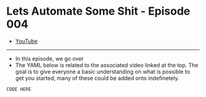 # Lets Automate Some Shit - Episode 004
- [YouTube]()

___
- In this episode, we go over 
- The YAML below is related to the associated video linked at the top. The goal is to give everyone a basic understanding on what is possible to get you started, many of these could be added onto indefinetely. 
```
CODE HERE
```
